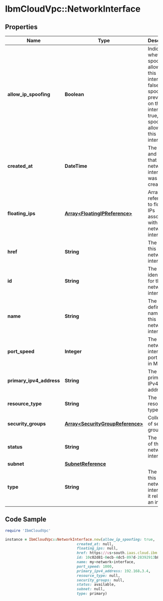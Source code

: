 # IbmCloudVpc::NetworkInterface

## Properties

Name | Type | Description | Notes
------------ | ------------- | ------------- | -------------
**allow_ip_spoofing** | **Boolean** | Indicates whether IP spoofing is allowed on this interface. If false, IP spoofing is prevented on this interface. If true, IP spoofing is allowed on this interface. | [default to false]
**created_at** | **DateTime** | The date and time that the network interface was created | 
**floating_ips** | [**Array&lt;FloatingIPReference&gt;**](FloatingIPReference.md) | Array of references to floating IPs associated with this network interface | [optional] 
**href** | **String** | The URL for this network interface | 
**id** | **String** | The unique identifier for this network interface | 
**name** | **String** | The user-defined name for this network interface | 
**port_speed** | **Integer** | The network interface port speed in Mbps | 
**primary_ipv4_address** | **String** | The primary IPv4 address | 
**resource_type** | **String** | The resource type | 
**security_groups** | [**Array&lt;SecurityGroupReference&gt;**](SecurityGroupReference.md) | Collection of security groups | 
**status** | **String** | The status of the network interface | 
**subnet** | [**SubnetReference**](SubnetReference.md) |  | 
**type** | **String** | The type of this network interface as it relates to an instance | 

## Code Sample

```ruby
require 'IbmCloudVpc'

instance = IbmCloudVpc::NetworkInterface.new(allow_ip_spoofing: true,
                                 created_at: null,
                                 floating_ips: null,
                                 href: https://us-south.iaas.cloud.ibm.com/v1/instances/1e09281b-f177-46fb-baf1-bc152b2e391a/network_interfaces/10c02d81-0ecb-4dc5-897d-28392913b81e,
                                 id: 10c02d81-0ecb-4dc5-897d-28392913b81e,
                                 name: my-network-interface,
                                 port_speed: 1000,
                                 primary_ipv4_address: 192.168.3.4,
                                 resource_type: null,
                                 security_groups: null,
                                 status: available,
                                 subnet: null,
                                 type: primary)
```


